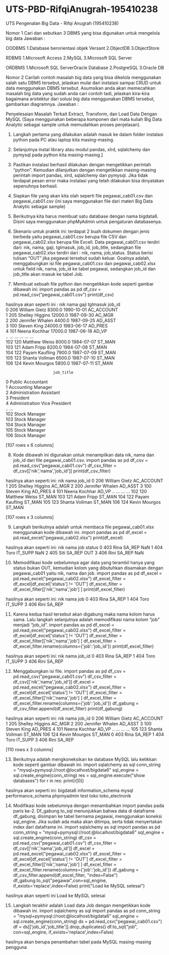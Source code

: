# UTS-PBD-RifqiAnugrah-195410238
UTS Pengenalan Big Data - Rifqi Anugrah (195410238)

Nomor 1
Cari dan sebutkan 3 DBMS yang bisa digunakan untuk mengelola big data
Jawaban :

OODBMS
1.Database berorientasi objek Versant 
2.ObjectDB
3.ObjectStore

RDBMS
1.Microsoft Access
2.MySQL
3.Microsoft SQL Server

ORDBMS
1.Microsoft SQL ServerOracle Database
2.PostgreSQL
3.Oracle DB



Nomor 2
Carilah contoh masalah big data yang bisa dikelola menggunakan salah satu DBMS tersebut, jelaskan mulai dari instalasi sampai CRUD 
untuk data menggunakan DBMS tersebut. Asumsikan anda akan memecahkan masalah big data yang sudah anda cari contoh tadi, 
jelaskan kira-kira bagaimana arsitektur dari solusi big data menggunakan DBMS tersebut, gambarkan diagramnya.
Jawaban :

Penyelesaian Masalah Terkait Extract, Transform, dan Load Data Dengan MySQL
(Saya menggunakan beberapa komponen dari mata kuliah Big Data Analytic sebagai sample untuk memudahkan proses penjelasan).

1.	Langkah pertama yang dilakukan adalah masuk ke dalam folder instalasi python pada PC atau laptop kita masing-masing.

2.	Selanjutnya instal library atau modul pandas, xlrd, sqlalchemy dan pymysql pada python kita masing-masing.]

3.	Pastikan instalasi berhasil dilakukan dengan mengetikkan perintah “python”. Kemudian dilanjutkan dengan mengetikkan masing-masing 
perintah import pandas, xlrd, sqlalchemy dan pymysql. Jika tidak terdapat pesan error maka instalasi yang telah dilakukan bisa dinyatakan
sepenuhnya berhasil.

4.  Siapkan file yang akan kita olah seperti file pegawai_cab01.csv dan pegawai_cab01.csv (ini saya menggunakan file dari materi Big Data Analytic sebagai sample)

5.	Berikutnya kita harus membuat satu database dengan nama bigdata6. Disini saya menggunakan phpMyAdmin untuk pengaturan databasenya.

6.  Skenario untuk praktik ini: terdapat 2 buah dokumen dengan jenis berbeda yaitu pegawai_cab01.csv berupa file CSV dan pegawai_cab02.xlsx berupa file Excell. 
Data pegawai_cab01.csv terdiri dari: nik, nama, gaji, tglmasuk, job_id, job_title, sedangkan file pegawai_cab02.xlsx terdiri dari : nik, nama, job,status. 
Status berisi tulisan “OUT” jika pegawai tersebut sudah keluar. Goalnya adalah, menggabungkan isi file pegawai_cab01.csv dan pegawai_cab02.xlsx untuk field nik,
nama, job_id ke tabel pegawai, sedangkan job_id dan job_title akan masuk ke tabel Job.

7.	Membuat sebuah file python dan mengetikkan kode seperti gambar dibawah ini:
import pandas as pd
df_csv = pd.read_csv("pegawai_cab01.csv")
print(df_csv)

hasilnya akan seperti ini :
     nik             nama     gaji    tglmasuk      job_id  \
0    206    William Gietz   8300.0  1990-10-01  AC_ACCOUNT   
1    205  Shelley Higgins  12000.0  1987-09-30      AC_MGR   
2    200  Jennifer Whalen   4400.0  1987-09-25     AD_ASST   
3    100      Steven King  24000.0  1983-06-17     AD_PRES   
4    101    Neena Kochhar  17000.0  1987-06-18       AD_VP   
..   ...              ...      ...         ...         ...   
102  120    Matthew Weiss   8000.0  1984-07-07      ST_MAN   
103  121       Adam Fripp   8200.0  1984-07-08      ST_MAN   
104  122   Payam Kaufling   7900.0  1987-07-09      ST_MAN   
105  123   Shanta Vollman   6500.0  1987-07-10      ST_MAN   
106  124    Kevin Mourgos   5800.0  1987-07-11      ST_MAN   

                         job_title  
0                Public Accountant  
1               Accounting Manager  
2         Administration Assistant  
3                        President  
4    Administration Vice President  
..                             ...  
102                  Stock Manager  
103                  Stock Manager  
104                  Stock Manager  
105                  Stock Manager  
106                  Stock Manager  

[107 rows x 6 columns]

8. 	Kode dibawah ini digunakan untuk menampilkan data nik, nama dan job_id dari file pegawai_cab01.csv.
import pandas as pd
df_csv = pd.read_csv("pegawai_cab01.csv")
df_csv_filter = df_csv[['nik','nama','job_id']]
print(df_csv_filter)

hasilnya akan seperti ini:
     nik             nama      job_id
0    206    William Gietz  AC_ACCOUNT
1    205  Shelley Higgins      AC_MGR
2    200  Jennifer Whalen     AD_ASST
3    100      Steven King     AD_PRES
4    101    Neena Kochhar       AD_VP
..   ...              ...         ...
102  120    Matthew Weiss      ST_MAN
103  121       Adam Fripp      ST_MAN
104  122   Payam Kaufling      ST_MAN
105  123   Shanta Vollman      ST_MAN
106  124    Kevin Mourgos      ST_MAN

[107 rows x 3 columns]

9.	Langkah berikutnya adalah untuk membaca file pegawai_cab01.xlsx menggunakan kode dibawah ini.
import pandas as pd
df_excel = pd.read_excel("pegawai_cab02.xlsx")
print(df_excel)

hasilnya akan seperti ini:
   nik  nama      job status
0  403  Rina   SA_REP    NaN
1  404  Toro  IT_SUPP    NaN
2  405  Siti   SA_REP    OUT
3  406  Rini   SA_REP    NaN


10.	Memodifikasi kode sebelumnya agar data yang terambil hanya yang status bukan OUT, kemudian kolom yang dibutuhkan disamakan 
dengan pegawai_cab01 yaitu nik, nama dan job.
import pandas as pd
df_excel = pd.read_excel("pegawai_cab02.xlsx")
df_excel_filter = df_excel[df_excel['status'] != 'OUT']
df_excel_filter = df_excel_filter[['nik','nama','job'] ]
print(df_excel_filter)

hasilnya akan seperti ini:
   nik  nama      job
0  403  Rina   SA_REP
1  404  Toro  IT_SUPP
3  406  Rini   SA_REP

11.	Karena kedua hasil tersebut akan digabung maka nama kolom harus sama. Lalu langkah selanjutnya adalah memodifikasi nama kolom
“job” menjadi “job_id”.
import pandas as pd
df_excel = pd.read_excel("pegawai_cab02.xlsx")
df_excel_filter = df_excel[df_excel['status'] != 'OUT']
df_excel_filter = df_excel_filter[['nik','nama','job'] ]
df_excel_filter = df_excel_filter.rename(columns={'job':'job_id'})
print(df_excel_filter)

hasilnya akan seperti ini:
   nik  nama   job_id
0  403  Rina   SA_REP
1  404  Toro  IT_SUPP
3  406  Rini   SA_REP

12.	Menggabungkan isi file.
import pandas as pd
df_csv = pd.read_csv("pegawai_cab01.csv")
df_csv_filter = df_csv[['nik','nama','job_id']]
df_excel = pd.read_excel("pegawai_cab02.xlsx")
df_excel_filter = df_excel[df_excel['status'] != 'OUT']
df_excel_filter = df_excel_filter[['nik','nama','job'] ]
df_excel_filter = df_excel_filter.rename(columns={'job':'job_id'})
df_gabung = df_csv_filter.append(df_excel_filter)
print(df_gabung)

hasilnya akan seperti ini:
     nik             nama      job_id
0    206    William Gietz  AC_ACCOUNT
1    205  Shelley Higgins      AC_MGR
2    200  Jennifer Whalen     AD_ASST
3    100      Steven King     AD_PRES
4    101    Neena Kochhar       AD_VP
..   ...              ...         ...
105  123   Shanta Vollman      ST_MAN
106  124    Kevin Mourgos      ST_MAN
0    403             Rina      SA_REP
1    404             Toro     IT_SUPP
3    406             Rini      SA_REP

[110 rows x 3 columns]

13.	Berikutnya adalah mengkoneksikan ke database MySQL lalu ketikkan kode seperti gambar dibawah ini.
import sqlalchemy as sql
conn_string = "mysql+pymysql://root:@localhost/bigdata6"
sql_engine = sql.create_engine(conn_string)
res = sql_engine.execute("show databases")
for r in res:
    print(r[0])
    
 hasilnya akan seperti ini:
 bigdata6
information_schema
mysql
performance_schema
phpmyadmin
test
toko
toko_electronik

14.	Modifikasi kode sebelumnya dengan menambahkan import pandas pada paris ke-2. Df_gabung.to_sql menunjukkan bahwa data di dataframe
df_gabung, disimpan ke tabel bernama pegawai, menggunakan koneksi sql_engine. Jika sudah ada maka akan ditimpa, serta tidak menyertakan
index dari dataframe ini.
import sqlalchemy as sql
import pandas as pd
conn_string = "mysql+pymysql://root:@localhost/bigdata6"
sql_engine = sql.create_engine(conn_string)
df_csv = pd.read_csv("pegawai_cab01.csv")
df_csv_filter = df_csv[['nik','nama','job_id']]
df_excel = pd.read_excel("pegawai_cab02.xlsx")
df_excel_filter = df_excel[df_excel['status'] != 'OUT']
df_excel_filter = df_excel_filter[['nik','nama','job'] ]
df_excel_filter = df_excel_filter.rename(columns={'job':'job_id'})
df_gabung = df_csv_filter.append(df_excel_filter, "index=False")
df_gabung.to_sql("pegawai",con=sql_engine,
                if_exists='replace',index=False)
print("Load ke MySQL selesai")

hasilnya akan seperti ini
Load ke MySQL selesai

15.	Langkah terakhir adalah Load data Job dengan mengetikkan kode dibawah ini.
import sqlalchemy as sql
import pandas as pd
conn_string = "mysql+pymysql://root:@localhost/bigdata6"
sql_engine = sql.create_engine(conn_string)
ds = pd.read_csv("pegawai_cab01.csv")
df = ds[['job_id','job_title']].drop_duplicates()
df.to_sql("job", con=sql_engine, if_exists='replace',index=False)

hasilnya akan berupa penambahan tabel pada MySQL masing-masing pengguna
